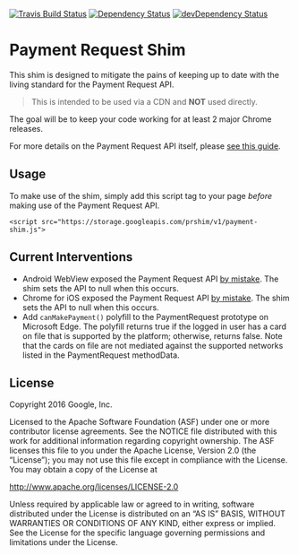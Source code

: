 [![Travis Build Status](https://travis-ci.org/GoogleChrome/payment-request-shim.svg?branch=master)](https://travis-ci.org/GoogleChrome/payment-request-shim) [![Dependency Status](https://david-dm.org/googlechrome/payment-request-shim.svg)](https://david-dm.org/googlechrome/payment-request-shim) [![devDependency Status](https://david-dm.org/googlechrome/payment-request-shim/dev-status.svg)](https://david-dm.org/googlechrome/payment-request-shim#info=devDependencies)

# Payment Request Shim

This shim is designed to mitigate the pains of keeping up to date with the living standard for the Payment Request API.

> This is intended to be used via a CDN and **NOT** used directly.

The goal will be to keep your code working for at least 2 major Chrome releases.

For more details on the Payment Request API itself, please [see this guide](https://developers.google.com/web/fundamentals/discovery-and-monetization/payment-request/).

## Usage

To make use of the shim, simply add this script tag to your page *before* making use of the Payment Request API.

    <script src="https://storage.googleapis.com/prshim/v1/payment-shim.js">

## Current Interventions

- Android WebView exposed the Payment Request API [by mistake](https://bugs.chromium.org/p/chromium/issues/detail?id=667069). The shim sets the API to null when this occurs.
- Chrome for iOS exposed the Payment Request API [by mistake](https://bugs.chromium.org/p/chromium/issues/detail?id=734586). The shim sets the API to null when this occurs.
- Add `canMakePayment()` polyfill to the PaymentRequest prototype on Microsoft Edge. The polyfill returns true if the logged in user has a card on file that is supported by the platform; otherwise, returns false.
  Note that the cards on file are not mediated against the supported networks listed in the PaymentRequest methodData.

## License

Copyright 2016 Google, Inc.

Licensed to the Apache Software Foundation (ASF) under one or more contributor license agreements. See the NOTICE file distributed with this work for additional information regarding copyright ownership. The ASF licenses this file to you under the Apache License, Version 2.0 (the “License”); you may not use this file except in compliance with the License. You may obtain a copy of the License at

http://www.apache.org/licenses/LICENSE-2.0

Unless required by applicable law or agreed to in writing, software distributed under the License is distributed on an “AS IS” BASIS, WITHOUT WARRANTIES OR CONDITIONS OF ANY KIND, either express or implied. See the License for the specific language governing permissions and limitations under the License.
